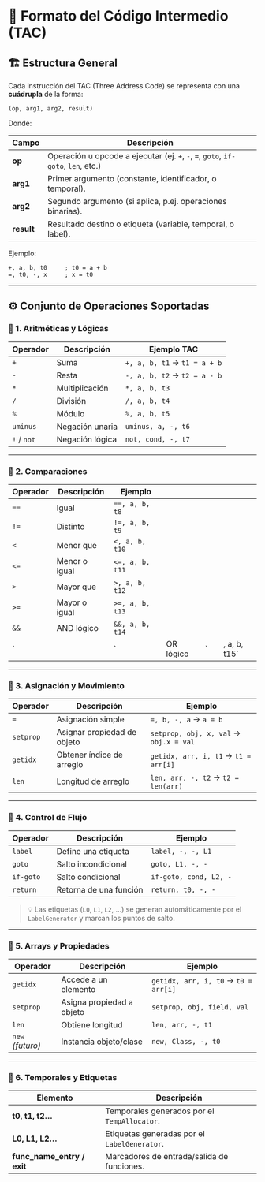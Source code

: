 # 🧠 Formato del Código Intermedio (TAC)

## 🏗️ Estructura General

Cada instrucción del TAC (Three Address Code) se representa con una **cuádrupla** de la forma:

```
(op, arg1, arg2, result)
```

Donde:

| Campo      | Descripción                                                                       |
| ---------- | --------------------------------------------------------------------------------- |
| **op**     | Operación u opcode a ejecutar (ej. `+`, `-`, `=`, `goto`, `if-goto`, `len`, etc.) |
| **arg1**   | Primer argumento (constante, identificador, o temporal).                          |
| **arg2**   | Segundo argumento (si aplica, p.ej. operaciones binarias).                        |
| **result** | Resultado destino o etiqueta (variable, temporal, o label).                       |

Ejemplo:

```
+, a, b, t0     ; t0 = a + b
=, t0, -, x     ; x = t0
```

---

## ⚙️ Conjunto de **Operaciones Soportadas**

### 🔢 1. Aritméticas y Lógicas

| Operador    | Descripción     | Ejemplo TAC                  |
| ----------- | --------------- | ---------------------------- |
| `+`         | Suma            | `+, a, b, t1` → `t1 = a + b` |
| `-`         | Resta           | `-, a, b, t2` → `t2 = a - b` |
| `*`         | Multiplicación  | `*, a, b, t3`                |
| `/`         | División        | `/, a, b, t4`                |
| `%`         | Módulo          | `%, a, b, t5`                |
| `uminus`    | Negación unaria | `uminus, a, -, t6`           |
| `!` / `not` | Negación lógica | `not, cond, -, t7`           |

---

### 🧩 2. Comparaciones

| Operador | Descripción   | Ejemplo         |           |   |   |              |
| -------- | ------------- | --------------- | --------- | - | - | ------------ |
| `==`     | Igual         | `==, a, b, t8`  |           |   |   |              |
| `!=`     | Distinto      | `!=, a, b, t9`  |           |   |   |              |
| `<`      | Menor que     | `<, a, b, t10`  |           |   |   |              |
| `<=`     | Menor o igual | `<=, a, b, t11` |           |   |   |              |
| `>`      | Mayor que     | `>, a, b, t12`  |           |   |   |              |
| `>=`     | Mayor o igual | `>=, a, b, t13` |           |   |   |              |
| `&&`     | AND lógico    | `&&, a, b, t14` |           |   |   |              |
| `        |               | `               | OR lógico | ` |   | , a, b, t15` |

---

### 📝 3. Asignación y Movimiento

| Operador  | Descripción                 | Ejemplo                                |
| --------- | --------------------------- | -------------------------------------- |
| `=`       | Asignación simple           | `=, b, -, a` → `a = b`                 |
| `setprop` | Asignar propiedad de objeto | `setprop, obj, x, val` → `obj.x = val` |
| `getidx`  | Obtener índice de arreglo   | `getidx, arr, i, t1` → `t1 = arr[i]`   |
| `len`     | Longitud de arreglo         | `len, arr, -, t2` → `t2 = len(arr)`    |

---

### 🔁 4. Control de Flujo

| Operador  | Descripción            | Ejemplo                |
| --------- | ---------------------- | ---------------------- |
| `label`   | Define una etiqueta    | `label, -, -, L1`      |
| `goto`    | Salto incondicional    | `goto, L1, -, -`       |
| `if-goto` | Salto condicional      | `if-goto, cond, L2, -` |
| `return`  | Retorna de una función | `return, t0, -, -`     |

> 💡 Las etiquetas (`L0`, `L1`, `L2`, …) se generan automáticamente por el `LabelGenerator` y marcan los puntos de salto.

---

### 🧮 5. Arrays y Propiedades

| Operador         | Descripción               | Ejemplo                              |
| ---------------- | ------------------------- | ------------------------------------ |
| `getidx`         | Accede a un elemento      | `getidx, arr, i, t0` → `t0 = arr[i]` |
| `setprop`        | Asigna propiedad a objeto | `setprop, obj, field, val`           |
| `len`            | Obtiene longitud          | `len, arr, -, t1`                    |
| `new` *(futuro)* | Instancia objeto/clase    | `new, Class, -, t0`                  |

---

### 🧠 6. Temporales y Etiquetas

| Elemento                   | Descripción                                  |
| -------------------------- | -------------------------------------------- |
| **t0, t1, t2…**            | Temporales generados por el `TempAllocator`. |
| **L0, L1, L2…**            | Etiquetas generadas por el `LabelGenerator`. |
| **func_name_entry / exit** | Marcadores de entrada/salida de funciones.   |
